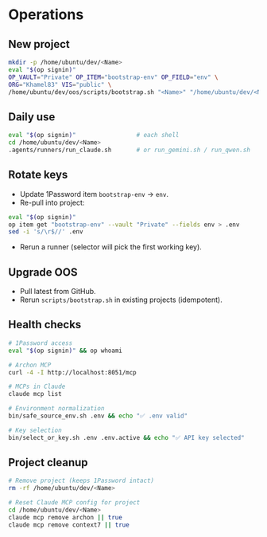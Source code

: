 # Operations

## New project
```bash
mkdir -p /home/ubuntu/dev/<Name>
eval "$(op signin)"
OP_VAULT="Private" OP_ITEM="bootstrap-env" OP_FIELD="env" \
ORG="Khamel83" VIS="public" \
/home/ubuntu/dev/oos/scripts/bootstrap.sh "<Name>" "/home/ubuntu/dev/<Name>"
```

## Daily use
```bash
eval "$(op signin)"                 # each shell
cd /home/ubuntu/dev/<Name>
.agents/runners/run_claude.sh       # or run_gemini.sh / run_qwen.sh
```

## Rotate keys
- Update 1Password item `bootstrap-env` → `env`.
- Re-pull into project:
```bash
eval "$(op signin)"
op item get "bootstrap-env" --vault "Private" --fields env > .env
sed -i 's/\r$//' .env
```
- Rerun a runner (selector will pick the first working key).

## Upgrade OOS
- Pull latest from GitHub.
- Rerun `scripts/bootstrap.sh` in existing projects (idempotent).

## Health checks
```bash
# 1Password access
eval "$(op signin)" && op whoami

# Archon MCP
curl -4 -I http://localhost:8051/mcp

# MCPs in Claude
claude mcp list

# Environment normalization
bin/safe_source_env.sh .env && echo "✅ .env valid"

# Key selection
bin/select_or_key.sh .env .env.active && echo "✅ API key selected"
```

## Project cleanup
```bash
# Remove project (keeps 1Password intact)
rm -rf /home/ubuntu/dev/<Name>

# Reset Claude MCP config for project
cd /home/ubuntu/dev/<Name>
claude mcp remove archon || true
claude mcp remove context7 || true
```
